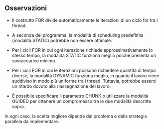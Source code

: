 ## Osservazioni
- Il costrutto FOR divide automaticamente le iterazioni di un ciclo for tra i thread.
- A seconda del programma, la modalità di scheduling predefinita (modalità STATIC) potrebbe non essere ottimale.

- Per i cicli FOR in cui ogni iterazione richiede approssimativamente lo stesso tempo, la modalità STATIC funziona meglio poiché presenta un sovraccarico minimo.
- Per i cicli FOR in cui le iterazioni possono richiedere quantità di tempo diverse, la modalità DYNAMIC funziona meglio, in quanto il lavoro viene suddiviso in modo più uniforme tra i thread. Tuttavia, potrebbe esserci un ritardo dovuto alla riassegnazione del lavoro.
- È possibile specificare il parametro CHUNK o utilizzare la modalità GUIDED per ottenere un compromesso tra le due modalità descritte sopra.

In ogni caso, la scelta migliore dipende dal problema e dalla strategia parallela da implementare.
